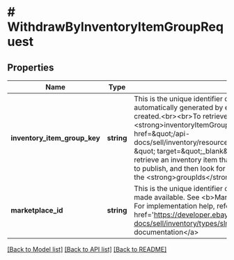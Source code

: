 # # WithdrawByInventoryItemGroupRequest

## Properties

Name | Type | Description | Notes
------------ | ------------- | ------------- | -------------
**inventory_item_group_key** | **string** | This is the unique identifier of the inventory item group. This identifier is automatically generated by eBay once an inventory item group is created.&lt;br&gt;&lt;br&gt;To retrieve an &lt;strong&gt;inventoryItemGroupKey&lt;/strong&gt; value, you can use the &lt;a href&#x3D;\&quot;/api-docs/sell/inventory/resources/inventory_item/methods/getInventoryItem \&quot; target&#x3D;\&quot;_blank\&quot;&gt;getInventoryItem&lt;/a&gt; method to retrieve an inventory item that is known to be in the inventory item group to publish, and then look for the inventory item group identifier under the &lt;strong&gt;groupIds&lt;/strong&gt; container in the response of that call. | [optional]
**marketplace_id** | **string** | This is the unique identifier of the eBay site for which the offer will be made available. See &lt;b&gt;MarketplaceEnum&lt;/b&gt; for supported values. For implementation help, refer to &lt;a href&#x3D;&#39;https://developer.ebay.com/api-docs/sell/inventory/types/slr:MarketplaceEnum&#39;&gt;eBay API documentation&lt;/a&gt; | [optional]

[[Back to Model list]](../../README.md#models) [[Back to API list]](../../README.md#endpoints) [[Back to README]](../../README.md)
